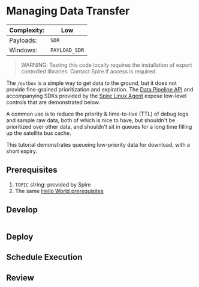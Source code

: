 # Managing Data Transfer

|Complexity:|Low|
|-|-|
|Payloads:|`SDR`|
|Windows:|`PAYLOAD_SDR`|

> WARNING: Testing this code locally requires the installation of export controlled libraries. Contact Spire if access is required.

The `/outbox` is a simple way to get data to the ground, but it does not provide fine-grained prioritization and expiration. The [Data Pipeline API](https://developers.spire.com/data-pipeline-docs/) and accompanying SDKs provided by the [Spire Linux Agent](https://developers.spire.com/spire-linux-agent-docs/) expose low-level controls that are demonstrated below. 

A common use is to reduce the priority & time-to-live (TTL) of debug logs and sample raw data, both of which is nice to have, but shouldn't be prioritized over other data, and shouldn't sit in queues for a long time filling up the satellite bus cache.

This tutorial demonstrates queueing low-priority data for download, with a short expiry. 


## Prerequisites

1. `TOPIC` string: provided by Spire
1. The same [Hello World prerequisites](../hello_world/)



## Develop

```
```


## Deploy


## Schedule Execution


## Review